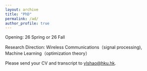 ```yaml
---
layout: archive
title: "PhD"
permalink: /ad/
author_profile: true
---
```


Opening: 26 Spring or 26 Fall

Research Direction: Wireless Communications（signal processing), Machine Learning（optimization theory）

Please send your CV and transcript to ylshao@hku.hk.

